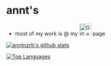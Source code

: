<!-- markdownlint-disable MD013 MD033 -->

# annt's

- most of my work is @ my [<img alt="GitLab Page" width="32px" src="https://about.gitlab.com/images/press/press-kit-icon.svg" />][gitlabpage] page

[![anntnzrb's github stats](https://github-readme-stats.vercel.app/api?username=anntnzrb&show_icons=true&theme=calm)](https://github.com/anuraghazra/github-readme-stats)

[![Top Languages](https://github-readme-stats.vercel.app/api/top-langs/?username=anntnzrb&layout=compact)](https://github.com/anuraghazra/github-readme-stats)

[gitlabpage]: https://www.gitlab.com/anntnzrb
